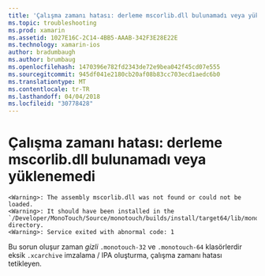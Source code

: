 ```yaml
---
title: 'Çalışma zamanı hatası: derleme mscorlib.dll bulunamadı veya yüklenemedi'
ms.topic: troubleshooting
ms.prod: xamarin
ms.assetid: 1027E16C-2C14-4BB5-AAAB-342F3E28E22E
ms.technology: xamarin-ios
author: bradumbaugh
ms.author: brumbaug
ms.openlocfilehash: 1470396e782fd2343de72e9bea042f45cd07e555
ms.sourcegitcommit: 945df041e2180cb20af08b83cc703ecd1aedc6b0
ms.translationtype: MT
ms.contentlocale: tr-TR
ms.lasthandoff: 04/04/2018
ms.locfileid: "30778428"
---
```

# <a name="runtime-error-the-assembly-mscorlibdll-was-not-found-or-could-not-be-loaded"></a>Çalışma zamanı hatası: derleme mscorlib.dll bulunamadı veya yüklenemedi

```
<Warning>: The assembly mscorlib.dll was not found or could not be loaded.
<Warning>: It should have been installed in the `/Developer/MonoTouch/Source/monotouch/builds/install/target64/lib/mono/2.0/mscorlib.dll' directory.
<Warning>: Service exited with abnormal code: 1
```

Bu sorun oluşur zaman *gizli* `.monotouch-32` ve `.monotouch-64` klasörlerdir eksik `.xcarchive` imzalama / IPA oluşturma, çalışma zamanı hatası tetikleyen.

